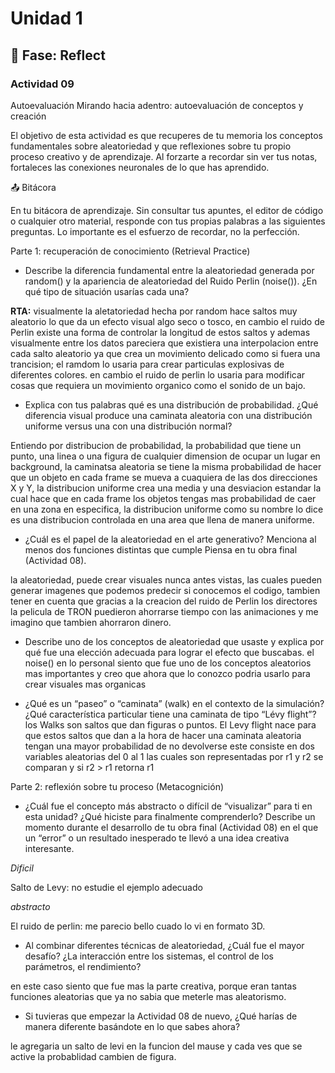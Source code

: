 # Unidad 1

## 🤔 Fase: Reflect

### Actividad 09
Autoevaluación
Mirando hacia adentro: autoevaluación de conceptos y creación

El objetivo de esta actividad es que recuperes de tu memoria los conceptos fundamentales sobre aleatoriedad y que reflexiones sobre tu propio proceso creativo y de aprendizaje. Al forzarte a recordar sin ver tus notas, fortaleces las conexiones neuronales de lo que has aprendido.

📤 Bitácora

En tu bitácora de aprendizaje. Sin consultar tus apuntes, el editor de código o cualquier otro material, responde con tus propias palabras a las siguientes preguntas. Lo importante es el esfuerzo de recordar, no la perfección.

Parte 1: recuperación de conocimiento (Retrieval Practice)

* Describe la diferencia fundamental entre la aleatoriedad generada por random() y la apariencia de aleatoriedad del Ruido Perlin (noise()). ¿En qué tipo de situación usarías cada una?

**RTA:** visualmente la aletatoriedad hecha por random hace saltos muy aleatorio lo que da un efecto visual algo seco o tosco, en cambio el ruido de Perlin existe una forma de controlar la longitud de estos saltos y ademas visualmente entre los datos pareciera que existiera una interpolacion entre cada salto aleatorio ya que crea un movimiento delicado como si fuera una trancision; el ramdom lo usaria para crear particulas explosivas de diferentes colores. en cambio el ruido de perlin lo usaria para modificar cosas que requiera un movimiento organico como el sonido de un bajo.

* Explica con tus palabras qué es una distribución de probabilidad. ¿Qué diferencia visual produce una caminata aleatoria con una distribución uniforme versus una con una distribución normal?

Entiendo por distribucion de probabilidad, la probabilidad que tiene un punto, una linea o una figura de cualquier dimension de ocupar un lugar en background, la caminatsa aleatoria se tiene la misma probabilidad de hacer que un objeto en cada frame se mueva a cuaquiera de las dos direcciones X y Y, la distribucion uniforme crea una media y una desviacion estandar la cual hace que en cada frame los objetos tengas mas probabilidad de caer en una zona en especifica, la distribucion uniforme como su nombre lo dice es una distribucion controlada en una area que llena de manera uniforme.


* ¿Cuál es el papel de la aleatoriedad en el arte generativo? Menciona al menos dos funciones distintas que cumple
Piensa en tu obra final (Actividad 08).

la aleatoriedad, puede crear visuales nunca antes vistas, las cuales pueden generar imagenes que podemos predecir si conocemos el codigo, tambien tener en cuenta que gracias a la creacion del ruido de Perlin los directores la pelicula de TRON puedieron ahorrarse tiempo con las animaciones y me imagino que tambien ahorraron dinero.

* Describe uno de los conceptos de aleatoriedad que usaste y explica por qué fue una elección adecuada para lograr el efecto que buscabas.
  el noise() en lo personal siento que fue uno de los conceptos aleatorios mas importantes y creo que ahora que lo conozco podria usarlo para crear visuales mas organicas
  
* ¿Qué es un “paseo” o “caminata” (walk) en el contexto de la simulación? ¿Qué característica particular tiene una caminata de tipo “Lévy flight”?
los Walks son saltos que dan figuras o puntos. El Levy flight nace para que estos saltos que dan a la hora de hacer una caminata aleatoria tengan una mayor probabilidad de no devolverse este consiste en dos variables aleatorias del 0 al 1 las cuales son representadas por r1 y r2 se comparan y si r2 > r1 retorna r1

Parte 2: reflexión sobre tu proceso (Metacognición)

* ¿Cuál fue el concepto más abstracto o difícil de “visualizar” para ti en esta unidad? ¿Qué hiciste para finalmente comprenderlo?
Describe un momento durante el desarrollo de tu obra final (Actividad 08) en el que un “error” o un resultado inesperado te llevó a una idea creativa interesante.

*Dificil*

Salto de Levy: no estudie el ejemplo adecuado 

*abstracto*

El ruido de perlin: me parecio bello cuado lo vi en formato 3D.


* Al combinar diferentes técnicas de aleatoriedad, ¿Cuál fue el mayor desafío? ¿La interacción entre los sistemas, el control de los parámetros, el rendimiento?

en este caso siento que fue mas la parte creativa, porque eran tantas funciones aleatorias que ya no sabia que meterle mas aleatorismo.
  
* Si tuvieras que empezar la Actividad 08 de nuevo, ¿Qué harías de manera diferente basándote en lo que sabes ahora?

le agregaria un salto de levi en la funcion del mause y cada ves que se active la probablidad cambien de figura.
